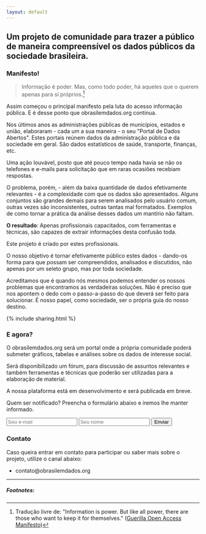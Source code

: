 ```yaml
---
layout: default
---
```


## Um projeto de comunidade para trazer a público de maneira compreensível os dados públicos da sociedade brasileira.

### Manifesto!

> Informação é poder. Mas, como todo poder, há aqueles que o querem apenas para sí próprios.[^1]

Assim começou o principal manifesto pela luta do acesso informação pública. E é desse ponto que obrasilemdados.org continua.

Nos últimos anos as administrações públicas de municípios, estados e união, elaboraram - cada um a sua maneira - o seu "Portal de Dados Abertos".
Estes portais reúnem dados da administração pública e da sociedade em geral. São dados estatísticos de saúde, transporte, finanças, etc.

Uma ação louvável, posto que até pouco tempo nada havia se não os telefones e e-mails para solicitação que em raras ocasiões recebiam respostas.

O problema, porém, - além da baixa quantidade de dados efetivamente relevantes - é a complexidade com que os dados são apresentados. Alguns conjuntos são grandes demais para serem analisados pelo usuário comum, outras vezes são inconsistentes, outras tantas mal formatados. Exemplos de como tornar a prática da análise desses dados um mantírio não faltam.

**O resultado**: Apenas profissionais capacitados, com ferramentas e técnicas, são capazes de extrair informações desta confusão toda.

Este projeto é criado por estes profissionais.

O nosso objetivo é tornar efetivamente público estes dados - dando-os forma para que possam ser compreendidos, analisados e discutidos, não apenas por um seleto grupo, mas por toda sociedade.

Acreditamos que é quando nós mesmos podemos entender os nossos problemas que encontramos as verdadeiras soluções. Não é preciso que nos apontem o dedo com o passo-a-passo do que deverá ser feito para solucionar. É nosso papel, como sociedade, ser o própria guia do nosso destino.

{% include sharing.html %}

### E agora?

O obrasilemdados.org será um portal onde a própria comunidade poderá submeter gráficos, tabelas e análises sobre os dados de interesse social.

Será disponibilizado um fórum, para discussão de assuntos relevantes e também ferramentas e técnicas que poderão ser utilizadas para a elaboração de material.

A nossa plataforma está em desenvolvimento e será publicada em breve.

Quem ser notificado?
Preencha o formulário abaixo e iremos lhe manter informado.

<form method="POST" action="https://formspree.io/nilton@conbuss.com">
  <input type="email" name="email" placeholder="Seu e-mail">
  <input type="text" name="name" placeholder="Seu nome">
  <button type="submit">Enviar</button>
</form>

### Contato

Caso queira entrar em contato para participar ou saber mais sobre o projeto, utilize o canal abaixo:

<ul class="fa-ul">
  <li><i class="fa-li fa fa-envelope-o"></i>contato@obrasilemdados.org</li>
</ul>

<hr>

##### Footnotes:

[^1]: Tradução livre de: "Information is power. But like all power, there are those who want to keep it for 
          themselves." ([Guerilla Open Access Manifesto](https://archive.org/stream/GuerillaOpenAccessManifesto/Goamjuly2008_djvu.txt))